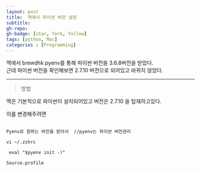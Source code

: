 ```yaml
---
layout: post
title:  맥에서 파이썬 버전 설정
subtitle: 
gh-repo: 
gh-badge: [star, fork, follow]
tags: [python, Mac]
categories : [Programming]
---
```


맥에서 brewdhk pyenv를 통해 파이썬 버전을 3.6.8버전을 받았다.  
근데 파이썬 버전을 확인해보면 2.7.10 버전으로 되어있고 바뀌지 않았다.  

---

> 방법

맥은 기본적으로 파이썬이 설치되어있고 버전은 2.7.10 을 탑재하고있다.

이를 변경해주려면

~~~

Pyenv로 원하는 버전을 받아서  //pyenv는 파이썬 버전관리

vi ~/.zshrc

 eval "$pyenv init -)"

Source.profile 


~~~